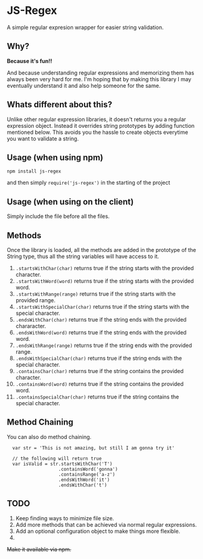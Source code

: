 JS-Regex
========

A simple regular expresion wrapper for easier string validation.

## Why?

**Because it's fun!!**

And because understanding regular expressions and memorizing them has always been very hard for me. I'm hoping that by making this library I may eventually understand it and also help someone for the same.

## Whats different about this?

Unlike other regular expression libraries, it doesn't returns you a regular expression object. Instead it overrides string prototypes by adding function mentioned below. This avoids you the hassle to create objects everytime you want to validate a string.

## Usage (when using npm)

`npm install js-regex`

and then simply `require('js-regex')` in the starting of the project

## Usage (when using on the client)

Simply include the file before all the files.

## Methods

Once the library is loaded, all the methods are added in the prototype of the String type, thus all the string variables will have access to it.

1. `.startsWithChar(char)` returns true if the string starts with the provided character.  
2. `.startsWithWord(word)` returns true if the string starts with the provided word.  
3. `.startsWithRange(range)` returns true if the string starts with the provided range.
4. `.startsWithSpecialChar(char)` returns true if the string starts with the special character.
5. `.endsWithChar(char)` returns true if the string ends with the provided chararacter.
6. `.endsWithWord(word)` returns true if the string ends with the provided word.  
7. `.endsWithRange(range)` returns true if the string ends with the provided range.  
8. `.endsWithSpecialChar(char)` returns true if the string ends with the special character.
9. `.containsChar(char)` returns true if the string contains the provided character.
10. `.containsWord(word)` returns true if the string contains the provided word.
11. `.containsSpecialChar(char)` returns true if the string contains the special character.


## Method Chaining

You can also do method chaining.
````
  var str = 'This is not amazing, but still I am gonna try it'
  
  // the following will return true
  var isValid = str.startsWithChar('T')
                   .containsWord('gonna')
                   .containsRange('a-z')
                   .endsWithWord('it')
                   .endsWithChar('t')
````
## TODO

1. Keep finding ways to minimize file size.
2. Add more methods that can be achieved via normal regular expressions.
3. Add an optional configuration object to make things more flexible. 
4. 
~~Make it available via npm.~~
